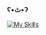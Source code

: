 <h3> ʕ•ٹ•ʔ </h3>

[![My Skills](https://skillicons.dev/icons?i=react,nextjs,js,ts,unity,cpp,tailwind,discord,python,fastapi,mongodb)](https://skillicons.dev)
